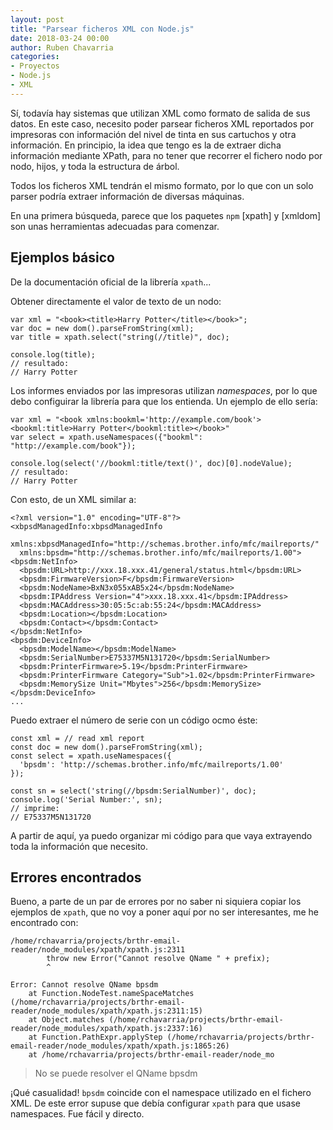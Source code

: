 ```yaml
---
layout: post
title: "Parsear ficheros XML con Node.js"
date: 2018-03-24 00:00
author: Ruben Chavarria
categories:
- Proyectos
- Node.js
- XML
---
```


Sí, todavía hay sistemas que utilizan XML como formato de salida de sus datos. En este caso, necesito poder parsear ficheros XML reportados por impresoras con información del nivel de tinta en sus cartuchos y otra información.
En principio, la idea que tengo es la de extraer dicha información mediante XPath, para no tener que recorrer el fichero nodo por nodo, hijos, y toda la estructura de árbol.

Todos los ficheros XML tendrán el mismo formato, por lo que con un solo parser podría extraer información de diversas máquinas.

En una primera búsqueda, parece que los paquetes `npm` [xpath] y [xmldom] son unas herramientas adecuadas para comenzar.

<!-- more -->

## Ejemplos básico

De la documentación oficial de la librería `xpath`...

Obtener directamente el valor de texto de un nodo:

```
var xml = "<book><title>Harry Potter</title></book>";
var doc = new dom().parseFromString(xml);
var title = xpath.select("string(//title)", doc);
 
console.log(title);
// resultado:
// Harry Potter
```

Los informes enviados por las impresoras utilizan *namespaces*, por lo que debo configuirar la librería para que los entienda. Un ejemplo de ello sería:

```
var xml = "<book xmlns:bookml='http://example.com/book'><bookml:title>Harry Potter</bookml:title></book>"
var select = xpath.useNamespaces({"bookml": "http://example.com/book"});
 
console.log(select('//bookml:title/text()', doc)[0].nodeValue);
// resultado:
// Harry Potter
```

Con esto, de un XML similar a:

```
<?xml version="1.0" encoding="UTF-8"?>
<xbpsdManagedInfo:xbpsdManagedInfo
  xmlns:xbpsdManagedInfo="http://schemas.brother.info/mfc/mailreports/"
  xmlns:bpsdm="http://schemas.brother.info/mfc/mailreports/1.00">
<bpsdm:NetInfo>
  <bpsdm:URL>http://xxx.18.xxx.41/general/status.html</bpsdm:URL>
  <bpsdm:FirmwareVersion>F</bpsdm:FirmwareVersion>
  <bpsdm:NodeName>BxN3x055xAB5x24</bpsdm:NodeName>
  <bpsdm:IPAddress Version="4">xxx.18.xxx.41</bpsdm:IPAddress>
  <bpsdm:MACAddress>30:05:5c:ab:55:24</bpsdm:MACAddress>
  <bpsdm:Location></bpsdm:Location>
  <bpsdm:Contact></bpsdm:Contact>
</bpsdm:NetInfo>
<bpsdm:DeviceInfo>
  <bpsdm:ModelName></bpsdm:ModelName>
  <bpsdm:SerialNumber>E75337M5N131720</bpsdm:SerialNumber>
  <bpsdm:PrinterFirmware>5.19</bpsdm:PrinterFirmware>
  <bpsdm:PrinterFirmware Category="Sub">1.02</bpsdm:PrinterFirmware>
  <bpsdm:MemorySize Unit="Mbytes">256</bpsdm:MemorySize>
</bpsdm:DeviceInfo>
...
```

Puedo extraer el número de serie con un código ocmo éste:

```
const xml = // read xml report
const doc = new dom().parseFromString(xml);
const select = xpath.useNamespaces({
  'bpsdm': 'http://schemas.brother.info/mfc/mailreports/1.00'
});

const sn = select('string(//bpsdm:SerialNumber)', doc);
console.log('Serial Number:', sn);
// imprime:
// E75337M5N131720
```

A partir de aquí, ya puedo organizar mi código para que vaya extrayendo toda la información que necesito.

## Errores encontrados

Bueno, a parte de un par de errores por no saber ni siquiera copiar los ejemplos de `xpath`, que no voy a poner aquí por no ser interesantes, me he encontrado con:

```
/home/rchavarria/projects/brthr-email-reader/node_modules/xpath/xpath.js:2311
        throw new Error("Cannot resolve QName " + prefix);
        ^

Error: Cannot resolve QName bpsdm
    at Function.NodeTest.nameSpaceMatches (/home/rchavarria/projects/brthr-email-reader/node_modules/xpath/xpath.js:2311:15)
    at Object.matches (/home/rchavarria/projects/brthr-email-reader/node_modules/xpath/xpath.js:2337:16)
    at Function.PathExpr.applyStep (/home/rchavarria/projects/brthr-email-reader/node_modules/xpath/xpath.js:1865:26)
    at /home/rchavarria/projects/brthr-email-reader/node_mo
```

> No se puede resolver el QName bpsdm

¡Qué casualidad! `bpsdm` coincide con el namespace utilizado en el fichero XML. De este error supuse que debía configurar `xpath` para que usase namespaces. Fue fácil y directo.




